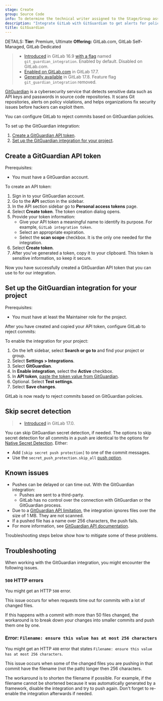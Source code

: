 ```yaml
---
stage: Create
group: Source Code
info: To determine the technical writer assigned to the Stage/Group associated with this page, see https://handbook.gitlab.com/handbook/product/ux/technical-writing/#assignments
description: "Integrate GitLab with GitGuardian to get alerts for policy violations and security issues before they can be exploited."
title: GitGuardian
---
```


DETAILS:
**Tier:** Premium, Ultimate
**Offering:** GitLab.com, GitLab Self-Managed, GitLab Dedicated

> - [Introduced](https://gitlab.com/gitlab-org/gitlab/-/issues/435706) in GitLab 16.9 [with a flag](../../../administration/feature_flags.md) named `git_guardian_integration`. Enabled by default. Disabled on GitLab.com.
> - [Enabled on GitLab.com](https://gitlab.com/gitlab-org/gitlab/-/issues/438695#note_2226917025) in GitLab 17.7.
> - [Generally available](https://gitlab.com/gitlab-org/gitlab/-/merge_requests/176391) in GitLab 17.8. Feature flag `git_guardian_integration` removed.

[GitGuardian](https://www.gitguardian.com/) is a cybersecurity service that detects sensitive data such as API keys
and passwords in source code repositories.
It scans Git repositories, alerts on policy violations, and helps organizations
fix security issues before hackers can exploit them.

You can configure GitLab to reject commits based on GitGuardian policies.

To set up the GitGuardian integration:

1. [Create a GitGuardian API token](#create-a-gitguardian-api-token).
1. [Set up the GitGuardian integration for your project](#set-up-the-gitguardian-integration-for-your-project).

## Create a GitGuardian API token

Prerequisites:

- You must have a GitGuardian account.

To create an API token:

1. Sign in to your GitGuardian account.
1. Go to the **API** section in the sidebar.
1. In the API section sidebar go to **Personal access tokens** page.
1. Select **Create token**. The token creation dialog opens.
1. Provide your token information:
   - Give your API token a meaningful name to identify its purpose.
     For example, `GitLab integration token`.
   - Select an appropriate expiration.
   - Select the **scan scope** checkbox.
     It is the only one needed for the integration.
1. Select **Create token**.
1. After you've generated a token, copy it to your clipboard.
   This token is sensitive information, so keep it secure.

Now you have successfully created a GitGuardian API token that you can use to for our integration.

## Set up the GitGuardian integration for your project

Prerequisites:

- You must have at least the Maintainer role for the project.

After you have created and copied your API token, configure GitLab to reject commits:

To enable the integration for your project:

1. On the left sidebar, select **Search or go to** and find your project or group.
1. Select **Settings > Integrations**.
1. Select **GitGuardian**.
1. In **Enable integration**, select the **Active** checkbox.
1. In **API token**, [paste the token value from GitGuardian](#create-a-gitguardian-api-token).
1. Optional. Select **Test settings**.
1. Select **Save changes**.

GitLab is now ready to reject commits based on GitGuardian policies.

## Skip secret detection

> - [Introduced](https://gitlab.com/gitlab-org/gitlab/-/merge_requests/152064) in GitLab 17.0.

You can skip GitGuardian secret detection, if needed. The options to skip
secret detection for all commits in a push are identical to the options for
[Native Secret Detection](../../application_security/secret_detection/secret_push_protection/index.md#skip-secret-push-protection). Either:

- Add `[skip secret push protection]` to one of the commit messages.
- Use the `secret_push_protection.skip_all` [push option](../../../topics/git/commit.md#push-options-for-gitguardian-integration).

## Known issues

- Pushes can be delayed or can time out. With the GitGuardian integration:
  - Pushes are sent to a third-party.
  - GitLab has no control over the connection with GitGuardian or the GitGuardian process.
- Due to a [GitGuardian API limitation](https://api.gitguardian.com/docs#operation/multiple_scan), the integration ignores files over the size of 1 MB. They are not scanned.
- If a pushed file has a name over 256 characters, the push fails.
- For more information, see [GitGuardian API documentation](https://api.gitguardian.com/docs#operation/multiple_scan).

Troubleshooting steps below show how to mitigate some of these problems.

## Troubleshooting

When working with the GitGuardian integration, you might encounter the following issues.

### `500` HTTP errors

You might get an HTTP `500` error.

This issue occurs for when requests time out for commits with a lot of changed files.

If this happens with a commit with more than 50 files changed,
the workaround is to break down your changes into smaller commits and push
them one by one.

### Error: `Filename: ensure this value has at most 256 characters`

You might get an HTTP `400` error that states `Filename: ensure this value has at most 256 characters`.

This issue occurs when some of the changed files you are pushing in that commit have the filename (not the path) longer then 256 characters.

The workaround is to shorten the filename if possible.
For example, if the filename cannot be shortened because it was automatically
generated by a framework, disable the integration and try to push again.
Don't forget to re-enable the integration afterwards if needed.
